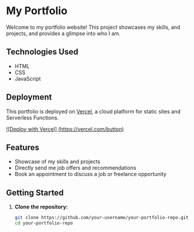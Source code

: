 # My Portfolio

Welcome to my portfolio website! This project showcases my skills, and projects, and provides a glimpse into who I am.

## Technologies Used

- HTML
- CSS
- JavaScript

## Deployment

This portfolio is deployed on [Vercel](https://vercel.com/), a cloud platform for static sites and Serverless Functions.

[![Deploy with Vercel] (https://vercel.com/button)](https://vercel.com/import/project?template=https://github.com/your-username/your-portfolio-repo)

## Features

- Showcase of my skills and projects
- Directly send me job offers and recommendations
- Book an appointment to discuss a job or freelance opportunity

## Getting Started

1. **Clone the repository:**
   ```bash
   git clone https://github.com/your-username/your-portfolio-repo.git
   cd your-portfolio-repo
